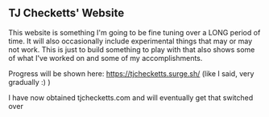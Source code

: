 ## TJ Checketts' Website
This website is something I'm going to be fine tuning over a LONG period of time. It will also occasionally include experimental things that may or may not work. This is just to build something to play with that also shows some of what I've worked on and some of my accomplishments.

Progress will be shown here: https://tjchecketts.surge.sh/ (like I said, very gradually :) )

I have now obtained tjchecketts.com and will eventually get that switched over